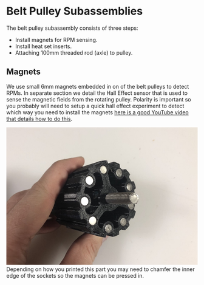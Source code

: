 # Belt Pulley Subassemblies
The belt pulley subassembly consists of three steps:

* Install magnets for RPM sensing.
* Install heat set inserts.
* Attaching 100mm threaded rod (axle) to pulley.

## Magnets
We use small 6mm magnets embedded in on of the belt pulleys to detect RPMs. In separate section we detail the Hall Effect sensor that is used to sense the magnetic fields from the rotating pulley. Polarity is important so you probably will need to setup a quick hall effect experiment to detect which way you need to install the magnets [here is a good YouTube video that details how to do this](link).

![Magnets](./images/pulley_magnets.jpg)
Depending on how you printed this part you may need to chamfer the inner edge of the sockets so the magnets can be pressed in.